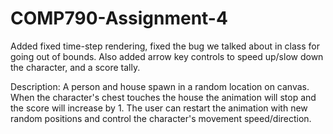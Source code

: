 # COMP790-Assignment-4

Added fixed time-step rendering, fixed the bug we talked about in class for going out of bounds.
Also added arrow key controls to speed up/slow down the character, and a score tally.

Description: A person and house spawn in a random location on canvas. 
When the character's chest touches the house the animation will stop and the score will increase by 1.
The user can restart the animation with new random positions and control the character's movement speed/direction.
